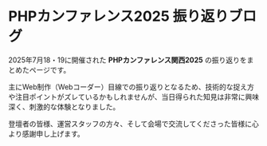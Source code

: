 # PHPカンファレンス2025 振り返りブログ


2025年7月18・19に開催された **PHPカンファレンス関西2025** の振り返りをまとめたページです。

主にWeb制作（Webコーダー）目線での振り返りとなるため、技術的な捉え方や注目ポイントがズレているかもしれませんが、当日得られた知見は非常に興味深く、刺激的な体験となりました。

登壇者の皆様、運営スタッフの方々、そして会場で交流してくださった皆様に心より感謝申し上げます。